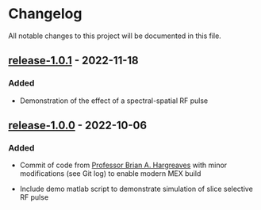 # Changelog

All notable changes to this project will be documented in this file.

## [release-1.0.1](https://github.com/SWastling/blochsim/tree/release-1.0.1) - 2022-11-18

### Added
- Demonstration of the effect of a spectral-spatial RF pulse

## [release-1.0.0](https://github.com/SWastling/blochsim/tree/release-1.0.0) - 2022-10-06

### Added

- Commit of code from 
[Professor Brian A. Hargreaves](mailto:bah@stanford.edu) with minor 
modifications (see Git log) to enable modern MEX build 

- Include demo matlab script to demonstrate simulation of slice selective RF pulse
